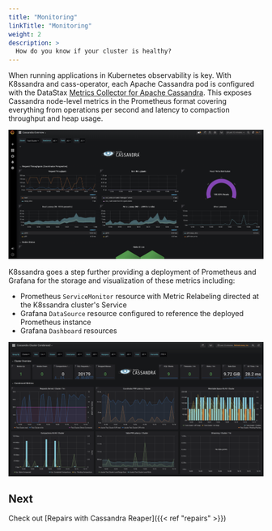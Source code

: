 ```yaml
---
title: "Monitoring"
linkTitle: "Monitoring"
weight: 2
description: >
  How do you know if your cluster is healthy?
---
```


When running applications in Kubernetes observability is key. With K8ssandra and cass-operator, each Apache Cassandra pod is configured with the DataStax [Metrics Collector for Apache Cassandra](https://github.com/datastax/metric-collector-for-apache-cassandra). This exposes Cassandra node-level metrics in the Prometheus format covering everything from operations per second and latency to compaction throughput and heap usage.

![Grafana Overview](grafana-overview.png)

K8ssandra goes a step further providing a deployment of Prometheus and Grafana for the storage and visualization of these metrics including:

* Prometheus `ServiceMonitor` resource with Metric Relabeling directed at the K8ssandra cluster's Service
* Grafana `DataSource` resource configured to reference the deployed Prometheus instance
* Grafana `Dashboard` resources

![Grafana Cluster](grafana-cluster.png)

## Next

Check out [Repairs with Cassandra Reaper]({{< ref "repairs" >}})
